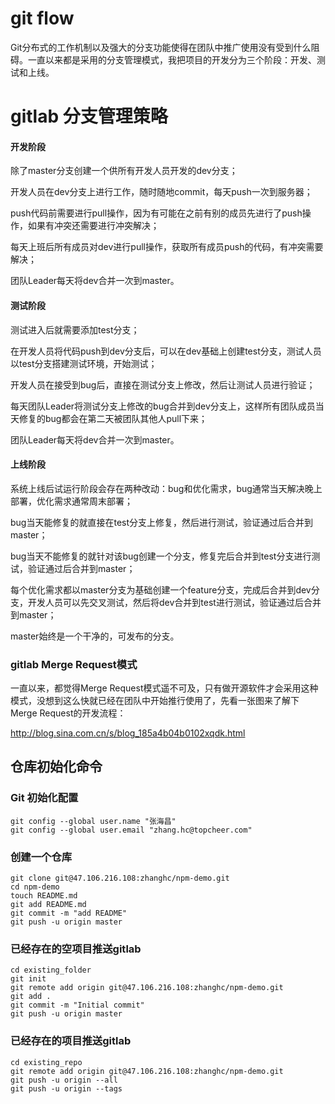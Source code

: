 # git flow

Git分布式的工作机制以及强大的分支功能使得在团队中推广使用没有受到什么阻碍。一直以来都是采用的分支管理模式，我把项目的开发分为三个阶段：开发、测试和上线。

# gitlab 分支管理策略

#### 开发阶段
除了master分支创建一个供所有开发人员开发的dev分支；

开发人员在dev分支上进行工作，随时随地commit，每天push一次到服务器；

push代码前需要进行pull操作，因为有可能在之前有别的成员先进行了push操作，如果有冲突还需要进行冲突解决；

每天上班后所有成员对dev进行pull操作，获取所有成员push的代码，有冲突需要解决；

团队Leader每天将dev合并一次到master。


#### 测试阶段
测试进入后就需要添加test分支；

在开发人员将代码push到dev分支后，可以在dev基础上创建test分支，测试人员以test分支搭建测试环境，开始测试；

开发人员在接受到bug后，直接在测试分支上修改，然后让测试人员进行验证；

每天团队Leader将测试分支上修改的bug合并到dev分支上，这样所有团队成员当天修复的bug都会在第二天被团队其他人pull下来；

团队Leader每天将dev合并一次到master。


#### 上线阶段
系统上线后试运行阶段会存在两种改动：bug和优化需求，bug通常当天解决晚上部署，优化需求通常周末部署；

bug当天能修复的就直接在test分支上修复，然后进行测试，验证通过后合并到master；

bug当天不能修复的就针对该bug创建一个分支，修复完后合并到test分支进行测试，验证通过后合并到master；

每个优化需求都以master分支为基础创建一个feature分支，完成后合并到dev分支，开发人员可以先交叉测试，然后将dev合并到test进行测试，验证通过后合并到master；

master始终是一个干净的，可发布的分支。

### gitlab Merge Request模式

一直以来，都觉得Merge Request模式遥不可及，只有做开源软件才会采用这种模式，没想到这么快就已经在团队中开始推行使用了，先看一张图来了解下Merge Request的开发流程：

http://blog.sina.com.cn/s/blog_185a4b04b0102xqdk.html




## 仓库初始化命令

### Git 初始化配置

```shell
git config --global user.name "张海昌"
git config --global user.email "zhang.hc@topcheer.com"

```

### 创建一个仓库

```shell
git clone git@47.106.216.108:zhanghc/npm-demo.git
cd npm-demo
touch README.md
git add README.md
git commit -m "add README"
git push -u origin master
```
### 已经存在的空项目推送gitlab

```shell
cd existing_folder
git init
git remote add origin git@47.106.216.108:zhanghc/npm-demo.git
git add .
git commit -m "Initial commit"
git push -u origin master
```


### 已经存在的项目推送gitlab
```shell
cd existing_repo
git remote add origin git@47.106.216.108:zhanghc/npm-demo.git
git push -u origin --all
git push -u origin --tags

```
